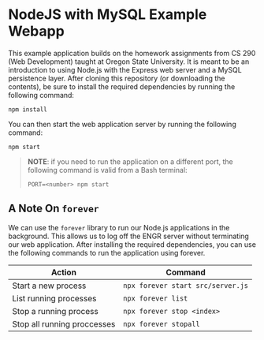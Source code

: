 # NodeJS with MySQL Example Webapp
This example application builds on the homework assignments from CS 290 (Web Development) taught at Oregon State University. It is meant to be an introduction to using Node.js with the Express web server and a MySQL persistence layer. After cloning this repository (or downloading the contents), be sure to install the required dependencies by running the following command:

```
npm install
```

You can then start the web application server by running the following command:

```
npm start
```

> **NOTE**: if you need to run the application on a different port, the following command is valid from a Bash terminal:
>
> ```
> PORT=<number> npm start
> ```

## A Note On `forever`
We can use the `forever` library to run our Node.js applications in the background. This allows us to log off the ENGR server without terminating our web application. After installing the required dependencies, you can use the following commands to run the application using forever.

| Action | Command |
|---|---|
| Start a new process | `npx forever start src/server.js` |
| List running processes | `npx forever list` |
| Stop a running process | `npx forever stop <index>` |
| Stop all running proccesses | `npx forever stopall` |